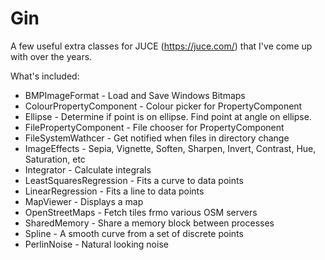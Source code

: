 # Gin
A few useful extra classes for JUCE (https://juce.com/) that I've come up with over the years.

What's included:

* BMPImageFormat - Load and Save Windows Bitmaps
* ColourPropertyComponent - Colour picker for PropertyComponent
* Ellipse - Determine if point is on ellipse. Find point at angle on ellipse.
* FilePropertyComponent - File chooser for PropertyComponent
* FileSystemWathcer - Get notified when files in directory change
* ImageEffects - Sepia, Vignette, Soften, Sharpen, Invert, Contrast, Hue, Saturation, etc
* Integrator - Calculate integrals
* LeastSquaresRegression - Fits a curve to data points
* LinearRegression - Fits a line to data points
* MapViewer - Displays a map
* OpenStreetMaps - Fetch tiles frmo various OSM servers
* SharedMemory - Share a memory block between processes
* Spline - A smooth curve from a set of discrete points
* PerlinNoise - Natural looking noise
